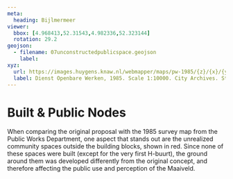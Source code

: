 ```yaml
---
meta:
  heading: Bijlmermeer
viewer:
  bbox: [4.968413,52.31543,4.982336,52.323144]
  rotation: 29.2
geojson:
  - filename: 07unconstructedpublicspace.geojson
    label: 
xyz:
  url: https://images.huygens.knaw.nl/webmapper/maps/pw-1985/{z}/{x}/{y}.png
  label: Dienst Openbare Werken, 1985. Scale 1:10000. City Archives. Stadsarchief Amsterdam. 
---
```

# Built & Public Nodes
When comparing the original proposal with the 1985 survey map from the Public Works Department, one aspect that stands out are the unrealized community spaces outside the building blocks, shown in red. Since none of these spaces were built (except for the very first H-buurt), the ground around them was developed differently from the original concept, and therefore affecting the public use and perception of the Maaiveld. 
